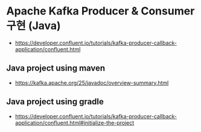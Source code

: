 # Apache Kafka Producer & Consumer 구현 (Java)
- https://developer.confluent.io/tutorials/kafka-producer-callback-application/confluent.html

## Java project using maven
- https://kafka.apache.org/25/javadoc/overview-summary.html



## Java project using gradle
- https://developer.confluent.io/tutorials/kafka-producer-callback-application/confluent.html#initialize-the-project